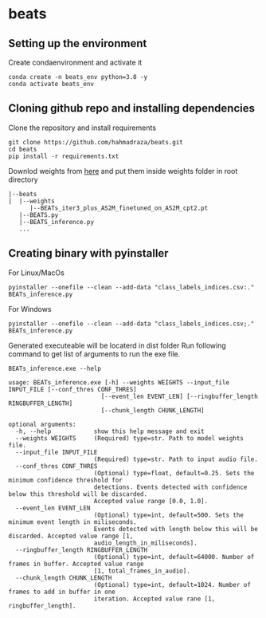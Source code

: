 # beats
## Setting up the environment
Create condaenvironment and activate it
```
conda create -n beats_env python=3.8 -y
conda activate beats_env
```
## Cloning github repo and installing dependencies
Clone the repository and install requirements
```
git clone https://github.com/hahmadraza/beats.git
cd beats
pip install -r requirements.txt
```
Downlod weights from [here](https://drive.google.com/file/d/1233NK6I3z9TEUJobSHqd2B4RNtWn0UHR/view?usp=drivesdk) and put them inside weights folder in root directory 
```
|--beats
|  |--weights
      |--BEATs_iter3_plus_AS2M_finetuned_on_AS2M_cpt2.pt
   |--BEATS.py
   |--BEATS_inference.py
   ...
```
## Creating binary with pyinstaller
For Linux/MacOs
```
pyinstaller --onefile --clean --add-data "class_labels_indices.csv:." BEATs_inference.py
```

For Windows
```
pyinstaller --onefile --clean --add-data "class_labels_indices.csv;." BEATs_inference.py
```

Generated executeable will be locaterd in dist folder
Run following command to get list of arguments to run the exe file.
```
BEATs_inference.exe --help
```
```
usage: BEATs_inference.exe [-h] --weights WEIGHTS --input_file INPUT_FILE [--conf_thres CONF_THRES]
                          [--event_len EVENT_LEN] [--ringbuffer_length RINGBUFFER_LENGTH]
                          [--chunk_length CHUNK_LENGTH]

optional arguments:
  -h, --help            show this help message and exit
  --weights WEIGHTS     (Required) type=str. Path to model weights file.
  --input_file INPUT_FILE
                        (Required) type=str. Path to input audio file.
  --conf_thres CONF_THRES
                        (Optional) type=float, default=0.25. Sets the minimum confidence threshold for
                        detections. Events detected with confidence below this threshold will be discarded.    
                        Accepted value range [0.0, 1.0].
  --event_len EVENT_LEN
                        (Optional) type=int, default=500. Sets the minimum event length in miliseconds.        
                        Events detected with length below this will be discarded. Accepted value range [1,     
                        audio_length_in_miliseconds].
  --ringbuffer_length RINGBUFFER_LENGTH
                        (Optional) type=int, default=64000. Number of frames in buffer. Accepted value range   
                        [1, total_frames_in_audio].
  --chunk_length CHUNK_LENGTH
                        (Optional) type=int, default=1024. Number of frames to add in buffer in one
                        iteration. Accepted value rane [1, ringbuffer_length].
```
